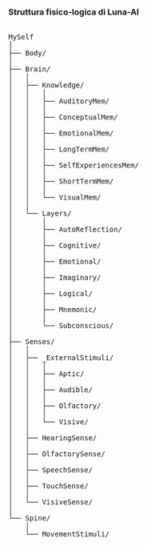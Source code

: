 ### Struttura fisico-logica di Luna-AI
<PRE> 
MySelf
│
├── Body/ 
│
├── Brain/
│   │
│   ├── Knowledge/
│   │   │
│   │   ├── AuditoryMem/
│   │   │
│   │   ├── ConceptualMem/
│   │   │
│   │   ├── EmotionalMem/
│   │   │
│   │   ├── LongTermMem/
│   │   │
│   │   ├── SelfExperiencesMem/
│   │   │
│   │   ├── ShortTermMem/
│   │   │
│   │   └── VisualMem/
│   │
│   └── Layers/
│       │
│       ├── AutoReflection/
│       │
│       ├── Cognitive/
│       │
│       ├── Emotional/
│       │
│       ├── Imaginary/
│       │
│       ├── Logical/
│       │
│       ├── Mnemonic/
│       │
│       └── Subconscious/
│
├── Senses/
│   │
│   ├── _ExternalStimuli/
│   │   │
│   │   ├── Aptic/
│   │   │
│   │   ├── Audible/
│   │   │
│   │   ├── Olfactory/
│   │   │
│   │   └── Visive/
│   │
│   ├── HearingSense/
│   │
│   ├── OlfactorySense/
│   │
│   ├── SpeechSense/
│   │
│   ├── TouchSense/
│   │
│   └── VisiveSense/
│   
└── Spine/
    │
    └── MovementStimuli/
</PRE>